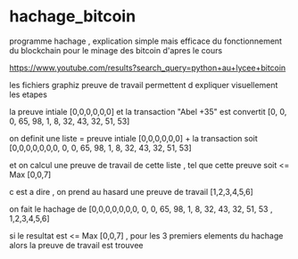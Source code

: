 # hachage_bitcoin
programme hachage , explication simple mais efficace du fonctionnement du blockchain pour le minage des bitcoin d'apres le cours

https://www.youtube.com/results?search_query=python+au+lycee+bitcoin

les fichiers graphiz preuve de travail permettent d expliquer visuellement les etapes 

la preuve intiale [0,0,0,0,0,0]  et la transaction "Abel +35" est convertit [0, 0, 0, 65, 98, 1, 8, 32, 43, 32, 51, 53] 

on definit une liste =  preuve intiale [0,0,0,0,0,0] + la transaction soit [0,0,0,0,0,0,0, 0, 0, 65, 98, 1, 8, 32, 43, 32, 51, 53] 

et on calcul une preuve de travail de cette liste , tel que cette preuve soit <= Max [0,0,7]

c est a dire , on prend au hasard une preuve de travail [1,2,3,4,5,6] 

on fait le hachage de [0,0,0,0,0,0,0, 0, 0, 65, 98, 1, 8, 32, 43, 32, 51, 53 , 1,2,3,4,5,6] 

si le resultat est <= Max [0,0,7] , pour les 3 premiers elements du hachage alors la preuve de travail est trouvee



